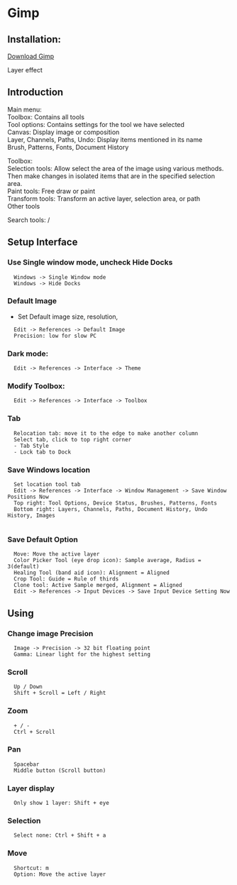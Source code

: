 # Gimp

## Installation:
  [Download Gimp](https://www.gimp.org/downloads/)

  Layer effect 
## Introduction
  Main menu:<br>
  Toolbox: Contains all tools<br>
  Tool options: Contains settings for the tool we have selected<br>
  Canvas: Display image or composition<br>
  Layer, Channels, Paths, Undo: Display items mentioned in its name<br>
  Brush, Patterns, Fonts, Document History<br>

  Toolbox:<br>
    Selection tools: Allow select the area of the image using various methods. Then make changes in isolated items that are in the specified selection area.<br>
    Paint tools: Free draw or paint<br>
    Transform tools: Transform an active layer, selection area, or path<br>
    Other tools<br>

  Search tools: /

## Setup Interface
### Use Single window mode, uncheck Hide Docks
```
  Windows -> Single Window mode
  Windows -> Hide Docks
```
### Default Image
- Set Default image size, resolution, 
```
  Edit -> References -> Default Image
  Precision: low for slow PC
```
### Dark mode:
```
  Edit -> References -> Interface -> Theme
```
### Modify Toolbox:
```
  Edit -> References -> Interface -> Toolbox
```
### Tab
```
  Relocation tab: move it to the edge to make another column
  Select tab, click to top right corner
  - Tab Style
  - Lock tab to Dock
```
### Save Windows location
```
  Set location tool tab
  Edit -> References -> Interface -> Window Management -> Save Window Positions Now
  Top right: Tool Options, Device Status, Brushes, Patterns, Fonts
  Bottom right: Layers, Channels, Paths, Document History, Undo History, Images
  
```
### Save Default Option
```
  Move: Move the active layer
  Color Picker Tool (eye drop icon): Sample average, Radius = 3(default)
  Healing Tool (band aid icon): Alignment = Aligned
  Crop Tool: Guide = Rule of thirds
  Clone tool: Active Sample merged, Alignment = Aligned
  Edit -> References -> Input Devices -> Save Input Device Setting Now
```


<!-- ============================================== -->

## Using
### Change image Precision
```
  Image -> Precision -> 32 bit floating point
  Gamma: Linear light for the highest setting 
```
### Scroll
```
  Up / Down
  Shift + Scroll = Left / Right
```
### Zoom
```
  + / -
  Ctrl + Scroll
```
### Pan
```
  Spacebar
  Middle button (Scroll button)
```
### Layer display
```
  Only show 1 layer: Shift + eye
```
### Selection
```
  Select none: Ctrl + Shift + a
```
### Move
```
  Shortcut: m
  Option: Move the active layer
```

